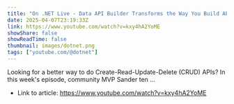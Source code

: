 ```yaml
---
title: "On .NET Live - Data API Builder Transforms the Way You Build APIs"
date: 2025-04-07T23:19:33Z
link: https://www.youtube.com/watch?v=kxy4hA2YoME
showShare: false
showReadTime: false
thumbnail: images/dotnet.png
tags: ["youtube.com/@dotnet"]
---
```

Looking for a better way to do Create-Read-Update-Delete (CRUD) APIs? In this week's episode, community MVP Sander ten ...

- Link to article: https://www.youtube.com/watch?v=kxy4hA2YoME